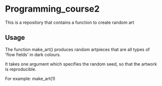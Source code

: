 # Programming_course2
This is a repository that contains a function to create random art

## Usage
The function make_art() produces random artpieces that are all types of 'flow fields' in dark colours.

It takes one argument which specifies the random seed, so that the artwork is reproducible.

For example: make_art(1)

